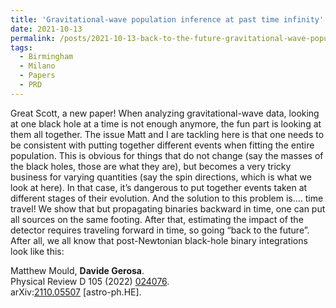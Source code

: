 ```yaml
---
title: 'Gravitational-wave population inference at past time infinity'
date: 2021-10-13
permalink: /posts/2021-10-13-back-to-the-future-gravitational-wave-population-inference-at-past-time-infinity
tags:
  - Birmingham
  - Milano
  - Papers
  - PRD
---
```


Great Scott, a new paper! When analyzing gravitational-wave data, looking at one black hole at a time is not enough anymore, the fun part is looking at them all together. The issue Matt and I are tackling here is that one needs to be consistent with putting together different events when fitting the entire population. This is obvious for things that do not change (say the masses of the black holes, those are what they are), but becomes a very tricky business for varying quantities (say the spin directions, which is what we look at here). In that case, it’s dangerous to put together events taken at different stages of their evolution. And the solution to this problem is…. time travel! We show that but propagating binaries backward in time, one can put all sources on the same footing. After that, estimating the impact of the detector requires traveling forward in time, so going “back to the future”. After all, we all know that post-Newtonian black-hole binary integrations look like this:

Matthew Mould, **Davide Gerosa**.  
Physical Review D 105 (2022) [024076](<https://journals.aps.org/prd/abstract/10.1103/PhysRevD.104.083008>).  
arXiv:[2110.05507](<https://arxiv.org/abs/2110.05507>) [astro-ph.HE].

